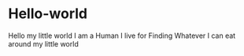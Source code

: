 # Hello-world
Hello  my little world 
I am a Human 
I live for Finding  Whatever I can eat around my little world 

